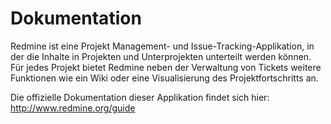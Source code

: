 # Dokumentation

Redmine ist eine Projekt Management- und Issue-Tracking-Applikation, in der die Inhalte in Projekten und Unterprojekten unterteilt werden können. Für jedes Projekt bietet Redmine neben der Verwaltung von Tickets weitere Funktionen wie ein Wiki oder eine Visualisierung des Projektfortschritts an.

Die offizielle Dokumentation dieser Applikation findet sich hier: http://www.redmine.org/guide